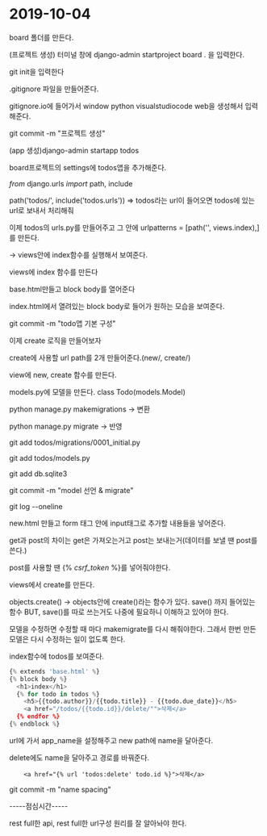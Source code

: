 # 2019-10-04

board 폴더를 만든다.

(프로젝트 생성) 터미널 창에 django-admin startproject board . 을 입력한다.

git init을 입력한다

.gitignore 파일을 만들어준다.

gitignore.io에 들어가서 window python visualstudiocode web을 생성해서 입력해준다.

git commit -m "프로젝트 생성"

(app 생성)django-admin startapp todos

board프로젝트의 settings에 todos앱을 추가해준다.

*from* django.urls *import* path, include

path('todos/', include('todos.urls')) => todos라는 url이 들어오면 todos에 있는 url로 보내서 처리해줘

이제 todos의 urls.py를 만들어주고 그 안에 urlpatterns = [path('', views.index),] 를 만든다.

-> views안에 index함수를 실행해서 보여준다.

views에 index 함수를 만든다

base.html만들고 block body를 열어준다

index.html에서 열려있는 block body로 들어가 원하는 모습을 보여준다.

git commit -m "todo앱 기본 구성"



이제 create 로직을 만들어보자

create에 사용할 url path를 2개 만들어준다.(new/, create/)

view에 new, create 함수를 만든다.

models.py에 모델을 만든다. class Todo(models.Model)

python manage.py makemigrations -> 변환

python manage.py migrate -> 반영



git add todos/migrations/0001_initial.py

git add todos/models.py

git add db.sqlite3

git commit -m "model 선언 & migrate"

git log --oneline



new.html 만들고 form 태그 안에 input태그로 추가할 내용들을 넣어준다.

get과 post의 차이는 get은 가져오는거고 post는 보내는거(데이터를 보낼 땐 post를 쓴다.)

post를 사용할 땐 {% *csrf_token* %}를 넣어줘야한다.



views에서 create를 만든다. 

objects.create() -> objects안에 create()라는 함수가 있다. save() 까지 들어있는 함수 BUT, save()를 따로 쓰는거도 나중에 필요하니 이해하고 있어야 한다.



모델을 수정하면 수정할 때 마다 makemigrate를 다시 해줘야한다. 그래서 한번 만든 모델은 다시 수정하는 일이 없도록 한다.

index함수에 todos를 보여준다.

```python
{% extends 'base.html' %}
{% block body %}
  <h1>index</h1>
  {% for todo in todos %}
    <h5>{{todo.author}}/{{todo.title}} - {{todo.due_date}}</h5>
    <a href="/todos/{{todo.id}}/delete/"">삭제</a>
  {% endfor %}
{% endblock %}
```

url에 가서 app_name을 설정해주고 new path에 name을 달아준다.

delete에도 name을 달아주고 경로를 바꿔준다.

```
    <a href="{% url 'todos:delete' todo.id %}">삭제</a>
```

 git commit -m "name spacing"



-----점심시간-----

rest full한 api, rest full한 url구성  원리를 잘 알아놔야 한다.

